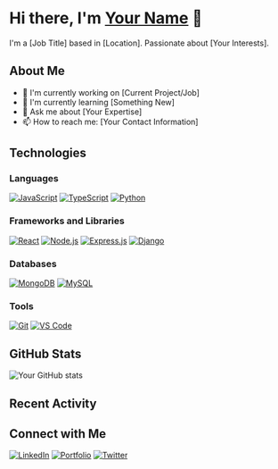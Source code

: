 # Hi there, I'm [Your Name](https://yourwebsite.com) 👋

I'm a [Job Title] based in [Location]. Passionate about [Your Interests].

## About Me

- 💼 I'm currently working on [Current Project/Job]
- 🌱 I'm currently learning [Something New]
- 💬 Ask me about [Your Expertise]
- 📫 How to reach me: [Your Contact Information]

## Technologies

### Languages

[![JavaScript](https://img.shields.io/badge/-JavaScript-black?style=flat-square&logo=javascript)](https://developer.mozilla.org/en-US/docs/Web/JavaScript)
[![TypeScript](https://img.shields.io/badge/-TypeScript-black?style=flat-square&logo=typescript)](https://www.typescriptlang.org/)
[![Python](https://img.shields.io/badge/-Python-black?style=flat-square&logo=python)](https://www.python.org/)

### Frameworks and Libraries

[![React](https://img.shields.io/badge/-React-black?style=flat-square&logo=react)](https://reactjs.org/)
[![Node.js](https://img.shields.io/badge/-Node.js-black?style=flat-square&logo=node.js)](https://nodejs.org/)
[![Express.js](https://img.shields.io/badge/-Express.js-black?style=flat-square&logo=express)](https://expressjs.com/)
[![Django](https://img.shields.io/badge/-Django-black?style=flat-square&logo=django)](https://www.djangoproject.com/)

### Databases

[![MongoDB](https://img.shields.io/badge/-MongoDB-black?style=flat-square&logo=mongodb)](https://www.mongodb.com/)
[![MySQL](https://img.shields.io/badge/-MySQL-black?style=flat-square&logo=mysql)](https://www.mysql.com/)

### Tools

[![Git](https://img.shields.io/badge/-Git-black?style=flat-square&logo=git)](https://git-scm.com/)
[![VS Code](https://img.shields.io/badge/-VS%20Code-black?style=flat-square&logo=visual-studio-code)](https://code.visualstudio.com/)

## GitHub Stats

![Your GitHub stats](https://github-readme-stats.vercel.app/api?username=oniichanx&show_icons=true)

## Recent Activity

<!--START_SECTION:activity-->
<!--END_SECTION:activity-->

## Connect with Me

[![LinkedIn](https://img.shields.io/badge/-LinkedIn-black?style=flat-square&logo=linkedin)](https://www.linkedin.com/in/yourusername/)
[![Portfolio](https://img.shields.io/badge/-Portfolio-black?style=flat-square&logo=react)](https://yourwebsite.com)
[![Twitter](https://img.shields.io/badge/-Twitter-black?style=flat-square&logo=twitter)](https://twitter.com/yourusername)
